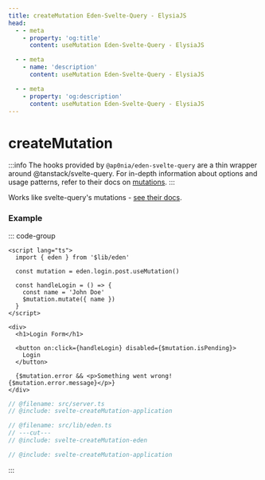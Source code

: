 ```yaml
---
title: createMutation Eden-Svelte-Query - ElysiaJS
head:
  - - meta
    - property: 'og:title'
      content: useMutation Eden-Svelte-Query - ElysiaJS

  - - meta
    - name: 'description'
      content: useMutation Eden-Svelte-Query - ElysiaJS

  - - meta
    - property: 'og:description'
      content: useMutation Eden-Svelte-Query - ElysiaJS
---
```


# createMutation

:::info
The hooks provided by `@ap0nia/eden-svelte-query` are a thin wrapper around @tanstack/svelte-query.
For in-depth information about options and usage patterns,
refer to their docs on [mutations](https://tanstack.com/query/v5/docs/framework/react/guides/mutations).
:::

Works like svelte-query's mutations - [see their docs](https://tanstack.com/query/v5/docs/framework/react/guides/mutations).

### Example

<template>

```typescript twoslash include svelte-createMutation-application
import { Elysia, t } from 'elysia'
import { batchPlugin } from '@ap0nia/eden-svelte-query'

export const app = new Elysia().use(batchPlugin()).post(
  '/login',
  (context) => {
    return {
      user: {
        name: context.body.name,
        role: 'ADMIN',
      },
    }
  },
  {
    body: t.Object({
      name: t.String(),
    }),
  },
)

export type App = typeof app
```

```typescript twoslash include svelte-createMutation-eden
// @noErrors
import { createEdenTreatySvelteQuery } from '@ap0nia/eden-svelte-query'
import type { App } from '../server'

export const eden = createEdenTreatySvelteQuery<App>()
```

</template>

::: code-group

```svelte [src/routes/+page.svelte]
<script lang="ts">
  import { eden } from '$lib/eden'

  const mutation = eden.login.post.useMutation()

  const handleLogin = () => {
    const name = 'John Doe'
    $mutation.mutate({ name })
  }
</script>

<div>
  <h1>Login Form</h1>

  <button on:click={handleLogin} disabled={$mutation.isPending}>
    Login
  </button>

  {$mutation.error && <p>Something went wrong! {$mutation.error.message}</p>}
</div>
```

```typescript twoslash [src/lib/eden.ts]
// @filename: src/server.ts
// @include: svelte-createMutation-application

// @filename: src/lib/eden.ts
// ---cut---
// @include: svelte-createMutation-eden
```

```typescript twoslash [src/server.ts]
// @include: svelte-createMutation-application
```

:::
